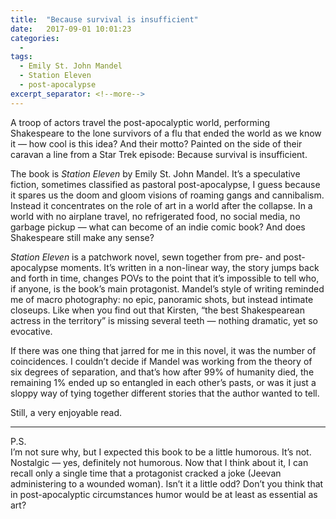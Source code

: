 ```yaml
---
title:  "Because survival is insufficient"
date:   2017-09-01 10:01:23
categories:
  -
tags:
  - Emily St. John Mandel
  - Station Eleven
  - post-apocalypse
excerpt_separator: <!--more-->
---
```

A troop of actors travel the post-apocalyptic world, performing Shakespeare to the lone survivors of a flu that ended the world as we know it — how cool is this idea? And their motto? Painted on the side of their caravan a line from a Star Trek episode<!--more-->: Because survival is insufficient.

The book is *Station Eleven* by Emily St. John Mandel. It’s a speculative fiction, sometimes classified as pastoral post-apocalypse, I guess because it spares us the doom and gloom visions of roaming gangs and cannibalism. Instead it concentrates on the role of art in a world after the collapse. In a world with no airplane travel, no refrigerated food, no social media, no garbage pickup — what can become of an indie comic book? And does Shakespeare still make any sense?

*Station Eleven* is a patchwork novel, sewn together from pre- and post-apocalypse moments. It’s written in a non-linear way, the story jumps back and forth in time, changes POVs to the point that it’s impossible to tell who, if anyone, is the book’s main protagonist. Mandel’s style of writing reminded me of macro photography: no epic, panoramic shots, but instead intimate closeups. Like when you find out that Kirsten, “the best Shakespearean actress in the territory” is missing several teeth — nothing dramatic, yet so evocative.

If there was one thing that jarred for me in this novel, it was the number of coincidences. I couldn’t decide if Mandel was working from the theory of six degrees of separation, and that’s how after 99% of humanity died, the remaining 1% ended up so entangled in each other’s pasts, or was it just a sloppy way of tying together different stories that the author wanted to tell.

Still, a very enjoyable read.

<hr class="post-list__divider">

P.S.<br/>
I’m not sure why, but I expected this book to be a little humorous. It’s not. Nostalgic — yes, definitely not humorous. Now that I think about it, I can recall only a single time that a protagonist cracked a joke (Jeevan administering to a wounded woman). Isn’t it a little odd? Don’t you think that in post-apocalyptic circumstances humor would be at least as essential as art?
